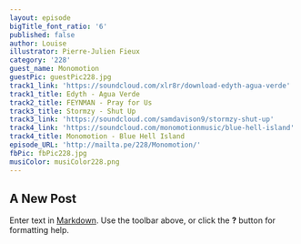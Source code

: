 ```yaml
---
layout: episode
bigTitle_font_ratio: '6'
published: false
author: Louise
illustrator: Pierre-Julien Fieux
category: '228'
guest_name: Monomotion
guestPic: guestPic228.jpg
track1_link: 'https://soundcloud.com/xlr8r/download-edyth-agua-verde'
track1_title: Edyth - Agua Verde
track2_title: FEYNMAN - Pray for Us
track3_title: Stormzy - Shut Up
track3_link: 'https://soundcloud.com/samdavison9/stormzy-shut-up'
track4_link: 'https://soundcloud.com/monomotionmusic/blue-hell-island'
track4_title: Monomotion - Blue Hell Island
episode_URL: 'http://mailta.pe/228/Monomotion/'
fbPic: fbPic228.jpg
musiColor: musiColor228.png
---
```

## A New Post

Enter text in [Markdown](http://daringfireball.net/projects/markdown/). Use the toolbar above, or click the **?** button for formatting help.
